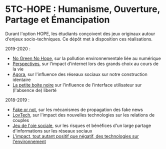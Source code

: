 # 5TC-HOPE : Humanisme, Ouverture, Partage et Émancipation

Durant l'option HOPE, les étudiants conçoivent des jeux originaux autour d'enjeux socio-techniques. Ce dépôt met à disposition ces réalisations.

2019-2020 :
* [No Green No Hope](NGNH), sur la pollution environnementale liée au numérique
* [Perspectives](Perspectives), sur l'impact d'internet lors des grands choix au cours de la vie
* [Agora](Agora), sur l'influence des réseaux sociaux sur notre construction identaire
* [La petite boite noire](https://github.com/hope-5TC-freedom-in-ux) sur l'influence de l'interface utilisateur sur (l'absence de) liberté

2018-2019 :
* [Fake or not](FakeOrNot), sur les mécanismes de propagation des fake news
* [LovTech](LovTech), sur l'impact des nouvelles technologies sur les relations de couples
* [Jeu de l'oie sociale](OieSociale), sur les risques et bénéfices d'un large partage d'informations sur les réseaux sociaux
* [L'impact, tout autant positif que négatif, des technologies sur l'environnement](https://drive.google.com/open?id=1t_nDAcxCdvUbe8HdUV2UKMG7zebF7Uh7)

